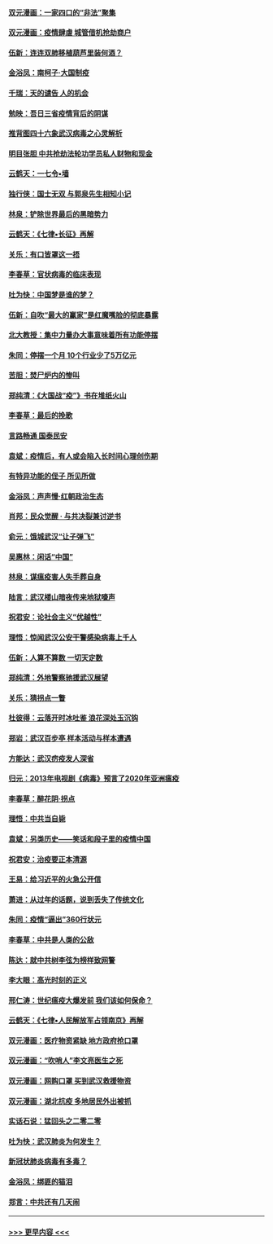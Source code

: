 #### [双元漫画：一家四口的“非法”聚集](../pages/nsc993/n11916378.md?t=03051604) 
#### [双元漫画：疫情肆虐 城管借机抢劫商户](../pages/nsc993/n11916310.md?t=03051604) 
#### [伍新：连连双肺移植葫芦里装何酒？](../pages/nsc993/n11913667.md?t=03051604) 
#### [金浴凤：南柯子·大国制疫](../pages/nsc993/n11913657.md?t=03051604) 
#### [千瑞：天的谴告  人的机会](../pages/nsc993/n11913309.md?t=03051604) 
#### [勉映：吾日三省疫情背后的阴谋](../pages/nsc993/n11913079.md?t=03051604) 
#### [推背图四十六象武汉病毒之心灵解析](../pages/nsc993/n11911761.md?t=03051604) 
#### [明目张胆 中共抢劫法轮功学员私人财物和现金](../pages/nsc993/n11910262.md?t=03051604) 
#### [云鹤天：一七令▪墙](../pages/nsc993/n11910627.md?t=03051604) 
#### [独行侠：国士无双 与郭泉先生相知小记](../pages/nsc993/n11910613.md?t=03051604) 
#### [林泉：铲除世界最后的黑暗势力](../pages/nsc993/n11909320.md?t=03051604) 
#### [云鹤天：《七律▪长征》再解](../pages/nsc993/n11909327.md?t=03051604) 
#### [关乐：有口皆罩这一捂](../pages/nsc993/n11908393.md?t=03051604) 
#### [李春草：官状病毒的临床表现](../pages/nsc993/n11908339.md?t=03051604) 
#### [吐为快：中国梦是谁的梦？](../pages/nsc993/n11906564.md?t=03051604) 
#### [伍新：自吹“最大的赢家”是红魔嘴脸的彻底暴露](../pages/nsc993/n11906407.md?t=03051604) 
#### [北大教授：集中力量办大事意味着所有功能停摆](../pages/nsc993/n11904800.md?t=03051604) 
#### [朱同：停摆一个月 10个行业少了5万亿元](../pages/nsc993/n11904498.md?t=03051604) 
#### [苦胆：焚尸炉内的惨叫](../pages/nsc993/n11904479.md?t=03051604) 
#### [郑纯清：《大国战“疫”》书在堆纸火山](../pages/nsc993/n11904450.md?t=03051604) 
#### [李春草：最后的挽歌](../pages/nsc993/n11904441.md?t=03051604) 
#### [言路畅通 国泰民安](../pages/nsc993/n11904222.md?t=03051604) 
#### [袁斌：疫情后，有人或会陷入长时间心理创伤期](../pages/nsc993/n11901514.md?t=03051604) 
#### [有特异功能的侄子 所见所做](../pages/nsc993/n11901154.md?t=03051604) 
#### [金浴凤：声声慢‧红朝政治生态](../pages/nsc993/n11899553.md?t=03051604) 
#### [肖邦：民众觉醒 · 与共决裂兼讨逆书](../pages/nsc993/n11898435.md?t=03051604) 
#### [俞元：饿城武汉“让子弹飞”](../pages/nsc993/n11898344.md?t=03051604) 
#### [吴惠林：闲话“中国”](../pages/nsc993/n11898182.md?t=03051604) 
#### [林泉：谋瘟疫害人失手葬自身](../pages/nsc993/n11897892.md?t=03051604) 
#### [陆言：武汉楼山暗夜传来地狱嚎声](../pages/nsc993/n11897033.md?t=03051604) 
#### [祝君安：论社会主义“优越性”](../pages/nsc993/n11897005.md?t=03051604) 
#### [理悟：惊闻武汉公安干警感染病毒上千人](../pages/nsc993/n11896947.md?t=03051604) 
#### [伍新：人算不算数 一切天定数](../pages/nsc993/n11893372.md?t=03051604) 
#### [郑纯清：外地警察驰援武汉展望](../pages/nsc993/n11893115.md?t=03051604) 
#### [关乐：猜拐点一瞥](../pages/nsc993/n11893020.md?t=03051604) 
#### [杜彼得：云落开时冰吐鉴 浪花深处玉沉钩](../pages/nsc993/n11892107.md?t=03051604) 
#### [郑岩：武汉百步亭 样本活动与样本遭遇](../pages/nsc993/n11892310.md?t=03051604) 
#### [方能达：武汉疠疫发人深省](../pages/nsc993/n11891376.md?t=03051604) 
#### [归元：2013年电视剧《病毒》预言了2020年亚洲瘟疫](../pages/nsc993/n11891126.md?t=03051604) 
#### [李春草：醉花阴·拐点](../pages/nsc993/n11890567.md?t=03051604) 
#### [理悟：中共当自毙](../pages/nsc993/n11890559.md?t=03051604) 
#### [袁斌：另类历史——笑话和段子里的疫情中国](../pages/nsc993/n11889243.md?t=03051604) 
#### [祝君安：治疫要正本清源](../pages/nsc993/n11889085.md?t=03051604) 
#### [王易：给习近平的火急公开信](../pages/nsc993/n11888225.md?t=03051604) 
#### [萧进：从过年的话题，说到丢失了传统文化](../pages/nsc993/n11887732.md?t=03051604) 
#### [朱同：疫情“逼出”360行状元](../pages/nsc993/n11887678.md?t=03051604) 
#### [李春草：中共是人类的公敌](../pages/nsc993/n11887656.md?t=03051604) 
#### [陈达：就中共树李弦为榜样致网警](../pages/nsc993/n11887625.md?t=03051604) 
#### [李大眼：高光时刻的正义](../pages/nsc993/n11887585.md?t=03051604) 
#### [邢仁涛：世纪瘟疫大爆发前 我们该如何保命？](../pages/nsc993/n11887535.md?t=03051604) 
#### [云鹤天：《七律▪人民解放军占领南京》再解](../pages/nsc993/n11887524.md?t=03051604) 
#### [双元漫画：医疗物资紧缺 地方政府抢口罩](../pages/nsc993/n11884744.md?t=03051604) 
#### [双元漫画：“吹哨人”李文亮医生之死](../pages/nsc993/n11884705.md?t=03051604) 
#### [双元漫画：网购口罩 买到武汉救援物资](../pages/nsc993/n11884670.md?t=03051604) 
#### [双元漫画：湖北抗疫 多地居民外出被抓](../pages/nsc993/n11884643.md?t=03051604) 
#### [实话石说：猛回头之二零二零](../pages/nsc993/n11883968.md?t=03051604) 
#### [吐为快：武汉肺炎为何发生？](../pages/nsc993/n11882180.md?t=03051604) 
#### [新冠状肺炎病毒有多毒？](../pages/nsc993/n11881790.md?t=03051604) 
#### [金浴凤：绑匪的猫泪](../pages/nsc993/n11880664.md?t=03051604) 
#### [郑言：中共还有几天闹](../pages/nsc993/n11880645.md?t=03051604) 

----
#### [ >>> 更早内容 <<< ](../indexes/nsc993-earlier.md)
